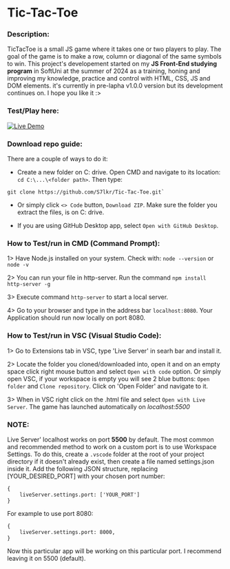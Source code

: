 # Tic-Tac-Toe


### Description:
TicTacToe is a small JS game where it takes one or two players to play. The goal of the game is to make a row, column or diagonal of the same symbols to win.
This project's developement started on my **JS Front-End studying program** in SoftUni at the summer of 2024 as a training, honing and improving my knowledge, practice and control with HTML, CSS, JS and DOM elements. it's currently in pre-lapha v1.0.0 version but its development continues on. I hope you like it :>

### Test/Play here:
[![Live Demo](https://img.shields.io/badge/Live%20Demo-Render-blue?style=for-the-badge&logo=render)](https://tic-tac-toe-e1nv.onrender.com)


### Download repo guide:
There are a couple of ways to do it:

- Create a new folder on C: drive. Open CMD and navigate to its location: `cd C:\...\<folder path>`. Then type:
```
git clone https://github.com/S7lkr/Tic-Tac-Toe.git`
```
- Or simply click `<> Code` button, `Download ZIP`. Make sure the folder you extract the files, is on C: drive.

- If you are using GitHub Desktop app, select `Open with GitHub Desktop`.


### How to Test/run in CMD (Command Prompt):
1> Have Node.js installed on your system. Check with: `node --version` or `node -v`

2> You can run your file in http-server. Run the command `npm install http-server -g`

3> Execute command `http-server` to start a local server.

4> Go to your browser and type in the address bar `localhost:8080`. Your Application should run now locally on port 8080.


### How to Test/run in VSC (Visual Studio Code):
1> Go to Extensions tab in VSC, type 'Live Server' in searh bar and install it.

2> Locate the folder you cloned/downloaded into, open it and on an empty space click right mouse button and select `Open with code` option. Or simply open VSC, if your workspace is empty you will see 2 blue buttons: `Open folder` and `Clone repository`. Click on 'Open Folder' and navigate to it.

3> When in VSC right click on the .html file and select `Open with Live Server`. The game has launched automatically on _localhost:5500_


### NOTE:
Live Server' localhost works on port **5500** by default. The most common and recommended method to work on a custom port is to use Workspace Settings. To do this, create a `.vscode` folder at the root of your project directory if it doesn't already exist, then create a file named settings.json inside it. Add the following JSON structure, replacing [YOUR_DESIRED_PORT] with your chosen port number:

```
{
    liveServer.settings.port: ['YOUR_PORT']
}
```
For example to use port 8080:

```
{
    liveServer.settings.port: 8000,
}
```
Now this particular app will be working on this particular port. I recommend leaving it on 5500 (default).